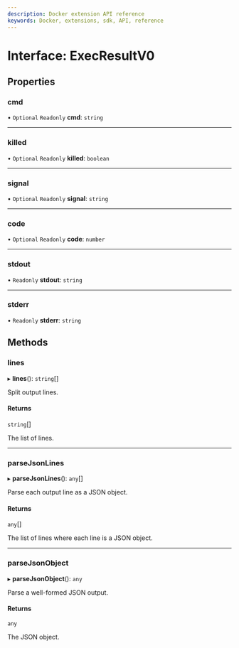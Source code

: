 ```yaml
---
description: Docker extension API reference
keywords: Docker, extensions, sdk, API, reference
---
```


# Interface: ExecResultV0

## Properties

### cmd

• `Optional` `Readonly` **cmd**: `string`

___

### killed

• `Optional` `Readonly` **killed**: `boolean`

___

### signal

• `Optional` `Readonly` **signal**: `string`

___

### code

• `Optional` `Readonly` **code**: `number`

___

### stdout

• `Readonly` **stdout**: `string`

___

### stderr

• `Readonly` **stderr**: `string`

## Methods

### lines

▸ **lines**(): `string`[]

Split output lines.

#### Returns

`string`[]

The list of lines.

___

### parseJsonLines

▸ **parseJsonLines**(): `any`[]

Parse each output line as a JSON object.

#### Returns

`any`[]

The list of lines where each line is a JSON object.

___

### parseJsonObject

▸ **parseJsonObject**(): `any`

Parse a well-formed JSON output.

#### Returns

`any`

The JSON object.
